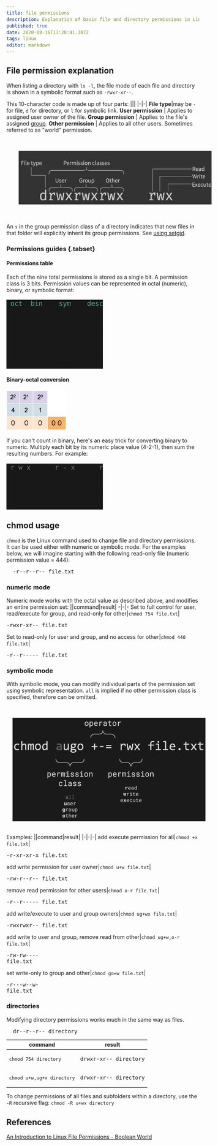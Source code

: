 ```yaml
---
title: file permissions
description: Explanation of basic file and directory permissions in Linux, as well as chmod usage
published: true
date: 2020-08-16T17:28:41.387Z
tags: linux
editor: markdown
---
```


## File permission explanation

When listing a directory with `ls -l`, the file mode of each file and directory is shown in a symbolic format such as `-rwxr-xr--`.

This 10-character code is made up of four parts:
|||
|-|-|
**File type**|may be `-` for file, `d` for directory, or `l` for symbolic link.
**User permission** | Applies to assigned user owner of the file.
**Group permission** | Applies to the file's assigned [group](/Linux/groups).
**Other permission** | Applies to all other users. Sometimes referred to as "world" permission.

<img src="/assets/classes.png.webp" style="filter: invert(.8); padding: 32px" />

An `s` in the group permission class of a directory indicates that new files in that folder will explicitly inherit its group permissions. See [using setgid](/Linux/groups#using-setgid).

### Permissions guides {.tabset}
#### Permissions table
Each of the nine total permissions is stored as a single bit. A permission class is 3 bits. Permission values can be represented in octal (numeric), binary, or symbolic format:
<br>
<pre style="font-size: 1.25em; background-color: #181818; width: 50%">
<span style="color: #5a9"> oct  bin    sym    description</span>
  0   000   - - -   no permissions
  1   001   - - x   execute only
  2   010   - w -   write only
  3   011   - w x   write and execute
  4   100   r - -   read only
  5   101   r - x   read and execute
  6   110   r w -   read and write
  7   111   r w x   full control
</pre>

#### Binary-octal conversion
![binary_counter_3digits.gif](/assets/binary_counter_3digits.gif)

If you can't count in binary, here's an easy trick for converting binary to numeric. Multiply each bit by its numeric place value (4-2-1), then sum the resulting numbers. For example:
<pre style="font-size: 1.25em; background-color: #181818; width: 50%">
<span style="color: #777"> r w x      r - x      r - -</span>
 1 1 1      1 0 1      1 0 0
 4 2 1      4 2 1      4 2 1
 - - -      - - -      - - -
 4+2+1      4+0+1      4+0+0
  = 7        = 5        = 4
</pre>

## chmod usage
`chmod` is the Linux command used to change file and directory permissions. It can be used either with numeric or symbolic mode.  For the examples below, we will imagine starting with the following read-only file (numeric permission value = 444):
<br>
<pre>
  -r--r--r-- file.txt
</pre>

### numeric mode
Numeric mode works with the octal value as described above, and modifies an entire permission set:
||command|result|
-|-|-
Set to full control for user, read/execute for group, and read-only for other|`chmod 754 file.txt`|<pre>-rwxr-xr-- file.txt</pre>
Set to read-only for user and group, and no access for other|`chmod 440 file.txt`|<pre>-r--r----- file.txt</pre>

### symbolic mode
With symbolic mode, you can modify individual parts of the permission set using symbolic representation.
`all` is implied if no other permission class is specified, therefore can be omitted.

<img src="/assets/chmod.png" style="filter: invert(.9); padding: 32px 0 16px 16px" />

Examples:
||command|result|
|-|-|-|
add execute permission for all|`chmod +x file.txt`|<pre>-r-xr-xr-x file.txt</pre>
add write permission for user owner|`chmod u+w file.txt`|<pre>-rw-r--r-- file.txt</pre>
remove read permission for other users|`chmod o-r file.txt`|<pre>-r--r----- file.txt</pre>
add write/execute to user and group owners|`chmod ug+wx file.txt`|<pre>-rwxrwxr-- file.txt</pre>
add write to user and group, remove read from other|`chmod ug+w,o-r file.txt`|<pre>-rw-rw---- file.txt</pre>
set write-only to group and other|`chmod go=w file.txt`|<pre>-r---w--w- file.txt</pre>

### directories
Modifying directory permissions works much in the same way as files.
<pre>
  dr--r--r-- directory
</pre>
|command|result|
|-|-|
`chmod 754 directory`|<pre>drwxr-xr-- directory</pre>
`chmod u+w,ug+x directory`|<pre>drwxr-xr-- directory</pre>

To change permissions of all files and subfolders within a directory, use the `-R` recursive flag:
`chmod -R u+wx directory`

## References
[An Introduction to Linux File Permissions - Boolean World](https://www.booleanworld.com/introduction-linux-file-permissions/)